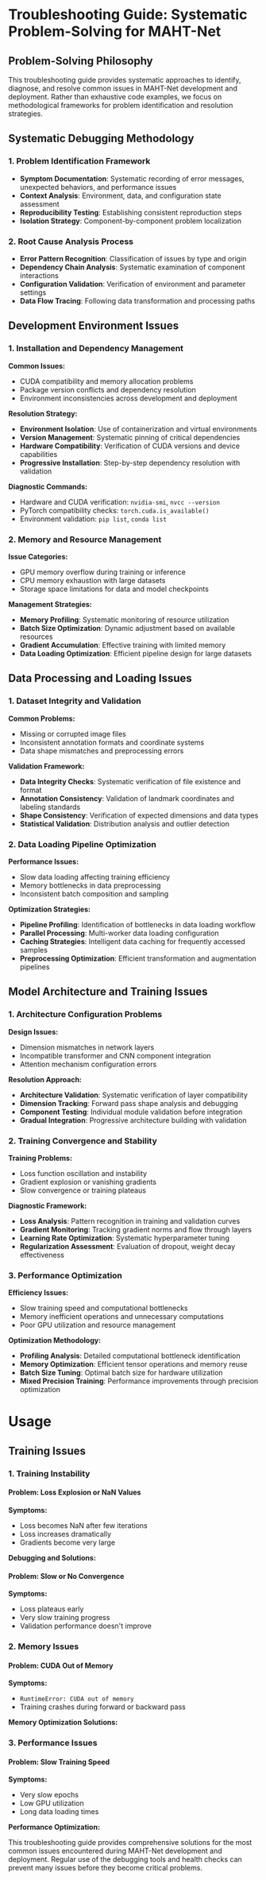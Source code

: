 # Troubleshooting Guide: Systematic Problem-Solving for MAHT-Net

## Problem-Solving Philosophy

This troubleshooting guide provides systematic approaches to identify, diagnose, and resolve common issues in MAHT-Net development and deployment. Rather than exhaustive code examples, we focus on methodological frameworks for problem identification and resolution strategies.

## Systematic Debugging Methodology

### 1. Problem Identification Framework
- **Symptom Documentation**: Systematic recording of error messages, unexpected behaviors, and performance issues
- **Context Analysis**: Environment, data, and configuration state assessment
- **Reproducibility Testing**: Establishing consistent reproduction steps
- **Isolation Strategy**: Component-by-component problem localization

### 2. Root Cause Analysis Process
- **Error Pattern Recognition**: Classification of issues by type and origin
- **Dependency Chain Analysis**: Systematic examination of component interactions
- **Configuration Validation**: Verification of environment and parameter settings
- **Data Flow Tracing**: Following data transformation and processing paths

## Development Environment Issues

### 1. Installation and Dependency Management
**Common Issues:**
- CUDA compatibility and memory allocation problems
- Package version conflicts and dependency resolution
- Environment inconsistencies across development and deployment

**Resolution Strategy:**
- **Environment Isolation**: Use of containerization and virtual environments
- **Version Management**: Systematic pinning of critical dependencies
- **Hardware Compatibility**: Verification of CUDA versions and device capabilities
- **Progressive Installation**: Step-by-step dependency resolution with validation

**Diagnostic Commands:**
- Hardware and CUDA verification: `nvidia-smi`, `nvcc --version`
- PyTorch compatibility checks: `torch.cuda.is_available()`
- Environment validation: `pip list`, `conda list`

### 2. Memory and Resource Management
**Issue Categories:**
- GPU memory overflow during training or inference
- CPU memory exhaustion with large datasets
- Storage space limitations for data and model checkpoints

**Management Strategies:**
- **Memory Profiling**: Systematic monitoring of resource utilization
- **Batch Size Optimization**: Dynamic adjustment based on available resources
- **Gradient Accumulation**: Effective training with limited memory
- **Data Loading Optimization**: Efficient pipeline design for large datasets

## Data Processing and Loading Issues

### 1. Dataset Integrity and Validation
**Common Problems:**
- Missing or corrupted image files
- Inconsistent annotation formats and coordinate systems
- Data shape mismatches and preprocessing errors

**Validation Framework:**
- **Data Integrity Checks**: Systematic verification of file existence and format
- **Annotation Consistency**: Validation of landmark coordinates and labeling standards
- **Shape Consistency**: Verification of expected dimensions and data types
- **Statistical Validation**: Distribution analysis and outlier detection

### 2. Data Loading Pipeline Optimization
**Performance Issues:**
- Slow data loading affecting training efficiency
- Memory bottlenecks in data preprocessing
- Inconsistent batch composition and sampling

**Optimization Strategies:**
- **Pipeline Profiling**: Identification of bottlenecks in data loading workflow
- **Parallel Processing**: Multi-worker data loading configuration
- **Caching Strategies**: Intelligent data caching for frequently accessed samples
- **Preprocessing Optimization**: Efficient transformation and augmentation pipelines

## Model Architecture and Training Issues

### 1. Architecture Configuration Problems
**Design Issues:**
- Dimension mismatches in network layers
- Incompatible transformer and CNN component integration
- Attention mechanism configuration errors

**Resolution Approach:**
- **Architecture Validation**: Systematic verification of layer compatibility
- **Dimension Tracking**: Forward pass shape analysis and debugging
- **Component Testing**: Individual module validation before integration
- **Gradual Integration**: Progressive architecture building with validation

### 2. Training Convergence and Stability
**Training Problems:**
- Loss function oscillation and instability
- Gradient explosion or vanishing gradients
- Slow convergence or training plateaus

**Diagnostic Framework:**
- **Loss Analysis**: Pattern recognition in training and validation curves
- **Gradient Monitoring**: Tracking gradient norms and flow through layers
- **Learning Rate Optimization**: Systematic hyperparameter tuning
- **Regularization Assessment**: Evaluation of dropout, weight decay effectiveness

### 3. Performance Optimization
**Efficiency Issues:**
- Slow training speed and computational bottlenecks
- Memory inefficient operations and unnecessary computations
- Poor GPU utilization and resource management

**Optimization Methodology:**
- **Profiling Analysis**: Detailed computational bottleneck identification
- **Memory Optimization**: Efficient tensor operations and memory reuse
- **Batch Size Tuning**: Optimal batch size for hardware utilization
- **Mixed Precision Training**: Performance improvements through precision optimization
        
# Usage

## Training Issues

### 1. Training Instability

#### Problem: Loss Explosion or NaN Values
**Symptoms:**
- Loss becomes NaN after few iterations
- Loss increases dramatically
- Gradients become very large

**Debugging and Solutions:**

#### Problem: Slow or No Convergence
**Symptoms:**
- Loss plateaus early
- Very slow training progress
- Validation performance doesn't improve

### 2. Memory Issues

#### Problem: CUDA Out of Memory
**Symptoms:**
- `RuntimeError: CUDA out of memory`
- Training crashes during forward or backward pass

**Memory Optimization Solutions:**

### 3. Performance Issues

#### Problem: Slow Training Speed
**Symptoms:**
- Very slow epochs
- Low GPU utilization
- Long data loading times

**Performance Optimization:**

This troubleshooting guide provides comprehensive solutions for the most common issues encountered during MAHT-Net development and deployment. Regular use of the debugging tools and health checks can prevent many issues before they become critical problems.
